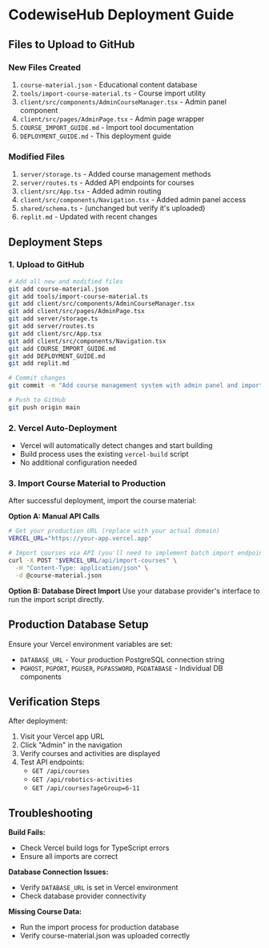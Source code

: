 # CodewiseHub Deployment Guide

## Files to Upload to GitHub

### New Files Created
1. `course-material.json` - Educational content database
2. `tools/import-course-material.ts` - Course import utility
3. `client/src/components/AdminCourseManager.tsx` - Admin panel component
4. `client/src/pages/AdminPage.tsx` - Admin page wrapper
5. `COURSE_IMPORT_GUIDE.md` - Import tool documentation
6. `DEPLOYMENT_GUIDE.md` - This deployment guide

### Modified Files
1. `server/storage.ts` - Added course management methods
2. `server/routes.ts` - Added API endpoints for courses
3. `client/src/App.tsx` - Added admin routing
4. `client/src/components/Navigation.tsx` - Added admin panel access
5. `shared/schema.ts` - (unchanged but verify it's uploaded)
6. `replit.md` - Updated with recent changes

## Deployment Steps

### 1. Upload to GitHub
```bash
# Add all new and modified files
git add course-material.json
git add tools/import-course-material.ts
git add client/src/components/AdminCourseManager.tsx
git add client/src/pages/AdminPage.tsx
git add server/storage.ts
git add server/routes.ts
git add client/src/App.tsx
git add client/src/components/Navigation.tsx
git add COURSE_IMPORT_GUIDE.md
git add DEPLOYMENT_GUIDE.md
git add replit.md

# Commit changes
git commit -m "Add course management system with admin panel and import tool"

# Push to GitHub
git push origin main
```

### 2. Vercel Auto-Deployment
- Vercel will automatically detect changes and start building
- Build process uses the existing `vercel-build` script
- No additional configuration needed

### 3. Import Course Material to Production
After successful deployment, import the course material:

**Option A: Manual API Calls**
```bash
# Get your production URL (replace with your actual domain)
VERCEL_URL="https://your-app.vercel.app"

# Import courses via API (you'll need to implement batch import endpoint)
curl -X POST "$VERCEL_URL/api/import-courses" \
  -H "Content-Type: application/json" \
  -d @course-material.json
```

**Option B: Database Direct Import**
Use your database provider's interface to run the import script directly.

## Production Database Setup

Ensure your Vercel environment variables are set:
- `DATABASE_URL` - Your production PostgreSQL connection string
- `PGHOST`, `PGPORT`, `PGUSER`, `PGPASSWORD`, `PGDATABASE` - Individual DB components

## Verification Steps

After deployment:
1. Visit your Vercel app URL
2. Click "Admin" in the navigation
3. Verify courses and activities are displayed
4. Test API endpoints:
   - `GET /api/courses`
   - `GET /api/robotics-activities`
   - `GET /api/courses?ageGroup=6-11`

## Troubleshooting

**Build Fails:**
- Check Vercel build logs for TypeScript errors
- Ensure all imports are correct

**Database Connection Issues:**
- Verify `DATABASE_URL` is set in Vercel environment
- Check database provider connectivity

**Missing Course Data:**
- Run the import process for production database
- Verify course-material.json was uploaded correctly